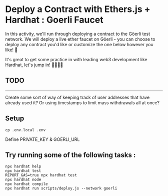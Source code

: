 # Deploy a Contract with Ethers.js + Hardhat : Goerli Faucet

In this activity, we'll run through deploying a contract to the Göerli test network. We will deploy a live ether faucet on Göerli - you can choose to deploy any contract you'd like or customize the one below however you like! 🚰

It's great to get some practice in with leading web3 development like Hardhat, let's jump in! 👨‍🔧👩‍🔧

## TODO 
--- 
Create some sort of way of keeping track of user addresses that have already used it? Or using timestamps to limit mass withdrawals all at once?

## Setup 

```shell
cp .env.local .env
```

Define PRIVATE_KEY & GOERLI_URL

## Try running some of the following tasks :

```shell
npx hardhat help
npx hardhat test
REPORT_GAS=true npx hardhat test
npx hardhat node
npx hardhat compile
npx hardhat run scripts/deploy.js --network goerli
```

